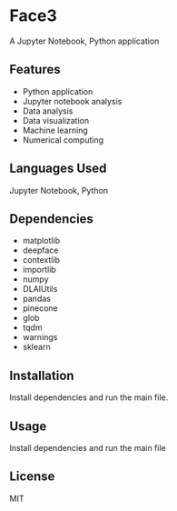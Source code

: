 # Face3

A Jupyter Notebook, Python application

## Features

- Python application
- Jupyter notebook analysis
- Data analysis
- Data visualization
- Machine learning
- Numerical computing

## Languages Used

Jupyter Notebook, Python

## Dependencies

- matplotlib
- deepface
- contextlib
- importlib
- numpy
- DLAIUtils
- pandas
- pinecone
- glob
- tqdm
- warnings
- sklearn

## Installation

Install dependencies and run the main file.

## Usage

Install dependencies and run the main file

## License

MIT
